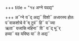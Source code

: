 +++
title = "१४ अग्ने यदद्य"

+++
अ᳓ग्ने य᳓द् अद्य᳓ विशो᳓ अध्वरस्य होतः  
प᳓वाकशोचे वे᳓ष् टुवं᳓ हि᳓ य᳓ज्वा  
ऋता᳓ यजासि महिना᳓ वि᳓ य᳓द् भू᳓र्  
हव्या᳓ वह यविष्ठ या᳓ ते अद्य᳓
